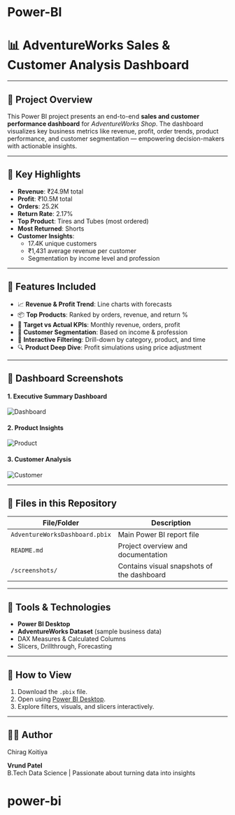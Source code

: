 # Power-BI

# 📊 AdventureWorks Sales & Customer Analysis Dashboard

---

## 📁 Project Overview

This Power BI project presents an end-to-end **sales and customer performance dashboard** for *AdventureWorks Shop*. The dashboard visualizes key business metrics like revenue, profit, order trends, product performance, and customer segmentation — empowering decision-makers with actionable insights.

---

## 🎯 Key Highlights

- **Revenue**: ₹24.9M total
- **Profit**: ₹10.5M total
- **Orders**: 25.2K
- **Return Rate**: 2.17%
- **Top Product**: Tires and Tubes (most ordered)
- **Most Returned**: Shorts
- **Customer Insights**:
  - 17.4K unique customers
  - ₹1,431 average revenue per customer
  - Segmentation by income level and profession

---

## 📌 Features Included

- 📈 **Revenue & Profit Trend**: Line charts with forecasts
- 📦 **Top Products**: Ranked by orders, revenue, and return %
- 🎯 **Target vs Actual KPIs**: Monthly revenue, orders, profit
- 👥 **Customer Segmentation**: Based on income & profession
- 🧠 **Interactive Filtering**: Drill-down by category, product, and time
- 🔍 **Product Deep Dive**: Profit simulations using price adjustment

---

## 📸 Dashboard Screenshots

#### 1. **Executive Summary Dashboard**
![Dashboard](./screenshots/Overview1.png)

#### 2. **Product Insights**
![Product](./screenshots/Product.png)

#### 3. **Customer Analysis**
![Customer](./screenshots/Customer.png)

---

## 📂 Files in this Repository

| File/Folder | Description |
|-------------|-------------|
| `AdventureWorksDashboard.pbix` | Main Power BI report file |
| `README.md` | Project overview and documentation |
| `/screenshots/` | Contains visual snapshots of the dashboard |

---

## 🔧 Tools & Technologies

- **Power BI Desktop**
- **AdventureWorks Dataset** (sample business data)
- DAX Measures & Calculated Columns
- Slicers, Drillthrough, Forecasting

---
## 📌 How to View

1. Download the `.pbix` file.
2. Open using [Power BI Desktop](https://powerbi.microsoft.com/desktop/).
3. Explore filters, visuals, and slicers interactively.

---

## 🙋‍♂️ Author
Chirag Koitiya

**Vrund Patel**  
B.Tech Data Science | Passionate about turning data into insights
# power-bi
